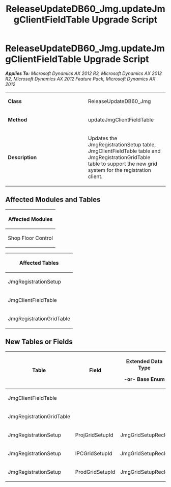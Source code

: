 ﻿---
title: ReleaseUpdateDB60_Jmg.updateJmgClientFieldTable Upgrade Script
TOCTitle: ReleaseUpdateDB60_Jmg.updateJmgClientFieldTable Upgrade Script
ms:assetid: bd4ff811-1c0a-87c2-c86b-3ab52d5b5cff
ms:mtpsurl: https://msdn.microsoft.com/en-us/library/JJ686679(v=AX.60)
ms:contentKeyID: 49710877
ms.date: 05/18/2015
mtps_version: v=AX.60
---

# ReleaseUpdateDB60\_Jmg.updateJmgClientFieldTable Upgrade Script 


_**Applies To:** Microsoft Dynamics AX 2012 R3, Microsoft Dynamics AX 2012 R2, Microsoft Dynamics AX 2012 Feature Pack, Microsoft Dynamics AX 2012_

<table>
<colgroup>
<col style="width: 50%" />
<col style="width: 50%" />
</colgroup>
<tbody>
<tr class="odd">
<td><p><strong>Class</strong></p></td>
<td><p>ReleaseUpdateDB60_Jmg</p></td>
</tr>
<tr class="even">
<td><p><strong>Method</strong></p></td>
<td><p>updateJmgClientFieldTable</p></td>
</tr>
<tr class="odd">
<td><p><strong>Description</strong></p></td>
<td><p>Updates the JmgRegistrationSetup table, JmgClientFieldTable table and JmgRegistrationGridTable table to support the new grid system for the registration client.</p></td>
</tr>
</tbody>
</table>


## Affected Modules and Tables

<table>
<colgroup>
<col style="width: 100%" />
</colgroup>
<thead>
<tr class="header">
<th><p>Affected Modules</p></th>
</tr>
</thead>
<tbody>
<tr class="odd">
<td><p>Shop Floor Control</p></td>
</tr>
</tbody>
</table>


<table>
<colgroup>
<col style="width: 100%" />
</colgroup>
<thead>
<tr class="header">
<th><p>Affected Tables</p></th>
</tr>
</thead>
<tbody>
<tr class="odd">
<td><p>JmgRegistrationSetup</p></td>
</tr>
<tr class="even">
<td><p>JmgClientFieldTable</p></td>
</tr>
<tr class="odd">
<td><p>JmgRegistrationGridTable</p></td>
</tr>
</tbody>
</table>


## New Tables or Fields

<table>
<colgroup>
<col style="width: 33%" />
<col style="width: 33%" />
<col style="width: 33%" />
</colgroup>
<thead>
<tr class="header">
<th><p>Table</p></th>
<th><p>Field</p></th>
<th><p>Extended Data Type</p>
<p>-or- Base Enum</p></th>
</tr>
</thead>
<tbody>
<tr class="odd">
<td><p>JmgClientFieldTable</p></td>
<td><p></p></td>
<td><p></p></td>
</tr>
<tr class="even">
<td><p>JmgRegistrationGridTable</p></td>
<td><p></p></td>
<td><p></p></td>
</tr>
<tr class="odd">
<td><p>JmgRegistrationSetup</p></td>
<td><p>ProjGridSetupId</p></td>
<td><p>JmgGridSetupRecId</p></td>
</tr>
<tr class="even">
<td><p>JmgRegistrationSetup</p></td>
<td><p>IPCGridSetupId</p></td>
<td><p>JmgGridSetupRecId</p></td>
</tr>
<tr class="odd">
<td><p>JmgRegistrationSetup</p></td>
<td><p>ProdGridSetupId</p></td>
<td><p>JmgGridSetupRecId</p></td>
</tr>
</tbody>
</table>

  


